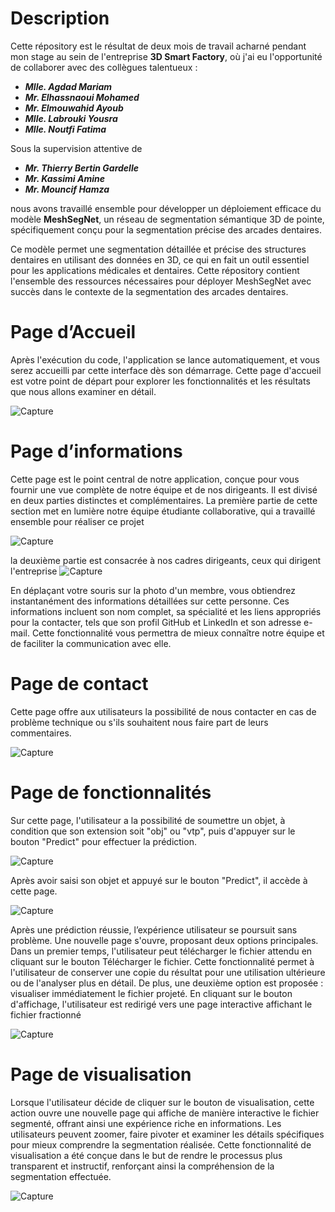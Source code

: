 # Description
Cette répository est le résultat de deux mois de travail acharné pendant mon stage au sein de l'entreprise **3D Smart Factory**, où j'ai eu l'opportunité de collaborer avec des collègues talentueux : 

- ***Mlle. Agdad Mariam***
- ***Mr. Elhassnaoui Mohamed***
- ***Mr. Elmouwahid Ayoub***
- ***Mlle. Labrouki Yousra***
- ***Mlle. Noutfi Fatima***

Sous la supervision attentive de 

- ***Mr. Thierry Bertin Gardelle***
- ***Mr. Kassimi Amine***
- ***Mr. Mouncif Hamza***

nous avons travaillé ensemble pour développer un déploiement efficace du modèle **MeshSegNet**, un réseau de segmentation sémantique 3D de pointe, spécifiquement conçu pour la segmentation précise des arcades dentaires.

Ce modèle permet une segmentation détaillée et précise des structures dentaires en utilisant des données en 3D, ce qui en fait un outil essentiel pour les applications médicales et dentaires. Cette répository contient l'ensemble des ressources nécessaires pour déployer MeshSegNet avec succès dans le contexte de la segmentation des arcades dentaires.





# Page d’Accueil
Après l'exécution du code, l'application se lance automatiquement, et vous serez accueilli par cette interface dès son démarrage. Cette page d'accueil est votre point de départ pour explorer les fonctionnalités et les résultats que nous allons examiner en détail.

![Capture](https://github.com/T-adnane/SmileSegment/assets/115072337/749dbdb3-769a-41c6-97f7-c2243438e298)

# Page d’informations
Cette page est le point central de notre application, conçue pour vous fournir une vue complète de notre équipe et de nos dirigeants. Il est divisé en deux parties distinctes et complémentaires. La première partie de cette section met en lumière notre équipe étudiante collaborative, qui a travaillé ensemble pour réaliser ce projet

![Capture](https://github.com/T-adnane/SmileSegment/assets/115072337/3a8b65d8-d7d6-4bdf-9954-220ead34e97d)

la deuxième  partie est consacrée à nos cadres dirigeants, ceux qui dirigent l'entreprise
![Capture](https://github.com/T-adnane/SmileSegment/assets/115072337/f421c98f-c5aa-4d70-9a62-ce4af4dbe211)

En déplaçant votre souris sur la photo d'un membre, vous obtiendrez instantanément des informations détaillées sur cette personne. Ces informations incluent son nom complet, sa spécialité et les liens appropriés pour la contacter, tels que son profil GitHub et LinkedIn et son adresse e-mail. Cette fonctionnalité vous permettra de mieux connaître notre équipe et de faciliter la communication avec elle.

# Page de contact
Cette page offre aux utilisateurs la possibilité de nous contacter en cas de problème technique ou s'ils souhaitent nous faire part de leurs commentaires.

![Capture](https://github.com/T-adnane/SmileSegment/assets/115072337/5f3182b7-f51a-43bf-ab63-efd6ee7a4ee7)

# Page de fonctionnalités
Sur cette page, l'utilisateur a la possibilité de soumettre un objet, à condition que son extension soit "obj" ou "vtp", puis d'appuyer sur le bouton "Predict" pour effectuer la prédiction.

![Capture](https://github.com/T-adnane/SmileSegment/assets/115072337/a78fd7a1-dbf8-4d18-a353-52dacf7229a2)

Après avoir saisi son objet et appuyé sur le bouton "Predict", il accède à cette page.

![Capture](https://github.com/T-adnane/SmileSegment/assets/115072337/fd1685c7-70b2-493f-a28b-dc78707f41c9)

Après une prédiction réussie, l’expérience utilisateur se poursuit sans problème. Une nouvelle page s'ouvre, proposant deux options principales. Dans un premier temps, l'utilisateur peut télécharger le fichier attendu en cliquant sur le bouton Télécharger le fichier. Cette fonctionnalité permet à l'utilisateur de conserver une copie du résultat pour une utilisation ultérieure ou de l'analyser plus en détail.
De plus, une deuxième option est proposée : visualiser immédiatement le fichier projeté. En cliquant sur le bouton d'affichage, l'utilisateur est redirigé vers une page interactive affichant le fichier fractionné

![Capture](https://github.com/T-adnane/SmileSegment/assets/115072337/9ebbe09f-d616-4bd3-8950-4c39204c1474)

# Page de visualisation
 Lorsque l'utilisateur décide de cliquer sur le bouton de visualisation, cette action ouvre  une nouvelle page qui affiche de manière interactive le fichier segmenté, offrant ainsi une expérience riche en informations. Les utilisateurs peuvent zoomer, faire pivoter et examiner les détails spécifiques pour mieux comprendre la  segmentation réalisée. Cette fonctionnalité de visualisation a été conçue dans le but de rendre le processus plus transparent et instructif, renforçant ainsi la compréhension de la segmentation effectuée.

![Capture](https://github.com/T-adnane/SmileSegment/assets/115072337/b9f80670-c1da-41cc-9155-3e09b7f476e4)
